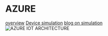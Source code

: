 # AZURE

[overview](https://azure.microsoft.com/en-us/overview/iot/)
[Device simulation](https://azure.microsoft.com/en-us/overview/iot/)
[blog on simulation](https://azure.microsoft.com/en-us/blog/accelerating-iot-solution-development-and-testing-with-azure-iot-device-simulation/)
![AZURE IOT ARCHITECTURE](https://docs.microsoft.com/en-us/azure/architecture/reference-architectures/iot/_images/iot.png)
